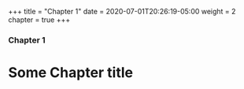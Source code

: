 +++
title = "Chapter 1"
date = 2020-07-01T20:26:19-05:00
weight = 2
chapter = true
+++

### Chapter 1

# Some Chapter title


